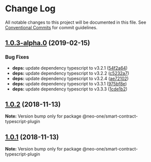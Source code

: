 # Change Log

All notable changes to this project will be documented in this file.
See [Conventional Commits](https://conventionalcommits.org) for commit guidelines.

## [1.0.3-alpha.0](https://github.com/neo-one-suite/neo-one/compare/@neo-one/smart-contract-typescript-plugin@1.0.2...@neo-one/smart-contract-typescript-plugin@1.0.3-alpha.0) (2019-02-15)


### Bug Fixes

* **deps:** update dependency typescript to v3.2.1 ([54f2a64](https://github.com/neo-one-suite/neo-one/commit/54f2a64))
* **deps:** update dependency typescript to v3.2.2 ([c5232a7](https://github.com/neo-one-suite/neo-one/commit/c5232a7))
* **deps:** update dependency typescript to v3.2.4 ([ae72102](https://github.com/neo-one-suite/neo-one/commit/ae72102))
* **deps:** update dependency typescript to v3.3.1 ([975bf8e](https://github.com/neo-one-suite/neo-one/commit/975bf8e))
* **deps:** update dependency typescript to v3.3.3 ([1cde1b2](https://github.com/neo-one-suite/neo-one/commit/1cde1b2))





## [1.0.2](https://github.com/neo-one-suite/neo-one/compare/@neo-one/smart-contract-typescript-plugin@1.0.1...@neo-one/smart-contract-typescript-plugin@1.0.2) (2018-11-13)

**Note:** Version bump only for package @neo-one/smart-contract-typescript-plugin





## [1.0.1](https://github.com/neo-one-suite/neo-one/compare/@neo-one/smart-contract-typescript-plugin@1.0.0...@neo-one/smart-contract-typescript-plugin@1.0.1) (2018-11-13)

**Note:** Version bump only for package @neo-one/smart-contract-typescript-plugin
